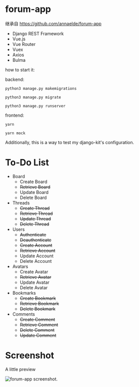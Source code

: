 # forum-app

继承自 https://github.com/annaelde/forum-app

- Django REST Framework
- Vue.js
- Vue Router
- Vuex
- Axios
- Bulma

how to start it:

backend:

```
python3 manage.py makemigrations

python3 manage.py migrate 

python3 manage.py runserver
```

frontend:

```
yarn

yarn mock
```


Additionally, this is a way to test my django-kit's configuration.

# To-Do List
- Board
    - Create Board
    - ~~Retrieve Board~~
    - Update Board
    - Delete Board
- Threads
    - ~~Create Thread~~
    - ~~Retrieve Thread~~
    - ~~Update Thread~~
    - ~~Delete Thread~~
- Users
    - ~~Authenticate~~
    - ~~Deauthenticate~~
    - ~~Create Account~~
    - ~~Retrieve Account~~
    - Update Account
    - Delete Account
- Avatars
    - Create Avatar
    - ~~Retrieve Avatar~~
    - Update Avatar   
    - Delete Avatar
- Bookmarks
    - ~~Create Bookmark~~
    - ~~Retrieve Bookmark~~
    - ~~Delete Bookmark~~
- Comments
    - ~~Create Comment~~
    - ~~Retrieve Comment~~
    - ~~Delete Comment~~
    - ~~Update Comment~~

# Screenshot

A little preview

![forum-app screenshot.](https://i.loli.net/2019/03/20/5c91f189169fc.png)